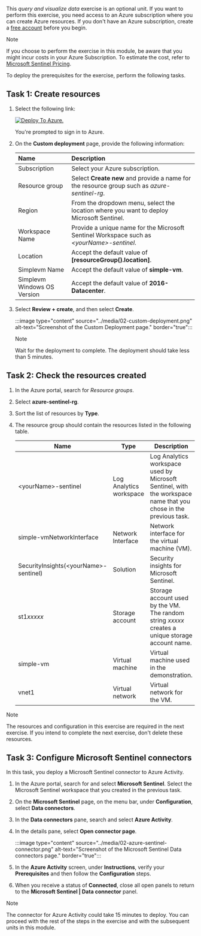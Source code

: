 This *query and visualize data* exercise is an optional unit. If you want to perform this exercise, you need access to an Azure subscription where you can create Azure resources. If you don't have an Azure subscription, create a [free account](https://azure.microsoft.com/free/?azure-portal=true) before you begin.

> [!NOTE]
> If you choose to perform the exercise in this module, be aware that you might incur costs in your Azure Subscription. To estimate the cost, refer to [Microsoft Sentinel Pricing](https://azure.microsoft.com/pricing/details/azure-sentinel/).

To deploy the prerequisites for the exercise, perform the following tasks.

## Task 1: Create resources

1. Select the following link:

   [![Deploy To Azure.](https://aka.ms/deploytoazurebutton)](https://portal.azure.com/#create/Microsoft.Template/uri/https%3A%2F%2Fraw.githubusercontent.com%2FMicrosoftDocs%2Fmslearn-security-ops-sentinel%2Fmain%2Fmslearn-query-data-sentinel%2Fsentinel-template.json?azure-portal=true)

   You're prompted to sign in to Azure.

1. On the **Custom deployment** page, provide the following information:

   | Name | Description |
   |:-----|:------------|
   | Subscription | Select your Azure subscription. |
   | Resource group | Select **Create new** and provide a name for the resource group such as *azure-sentinel-rg*. |
   | Region | From the dropdown menu, select the location where you want to deploy Microsoft Sentinel. |
   | Workspace Name | Provide a unique name for the Microsoft Sentinel Workspace such as *\<yourName>-sentinel*. |
   | Location | Accept the default value of **[resourceGroup().location]**. |
   | Simplevm Name | Accept the default value of **simple-vm**. |
   | Simplevm Windows OS Version | Accept the default value of **2016-Datacenter**. |

1. Select **Review + create**, and then select **Create**.

   :::image type="content" source="../media/02-custom-deployment.png" alt-text="Screenshot of the Custom Deployment page." border="true":::

   > [!NOTE]
   > Wait for the deployment to complete. The deployment should take less than 5 minutes.

## Task 2: Check the resources created

1. In the Azure portal, search for *Resource groups*.
1. Select **azure-sentinel-rg**.
1. Sort the list of resources by **Type**.
1. The resource group should contain the resources listed in the following table.

    |Name|Type|Description|
    |---|---|---|
    | \<yourName>-sentinel | Log Analytics workspace | Log Analytics workspace used by Microsoft Sentinel, with the workspace name that you chose in the previous task. |
    | simple-vmNetworkInterface | Network Interface | Network interface for the virtual machine (VM). |
    | SecurityInsights(\<yourName>-sentinel) | Solution | Security insights for Microsoft Sentinel. |
    | st1*xxxxx* | Storage account | Storage account used by the VM. The random string *xxxxx* creates a unique storage account name. |
    | simple-vm | Virtual machine | Virtual machine used in the demonstration. |
    | vnet1 | Virtual network | Virtual network for the VM. |

> [!NOTE]
> The resources and configuration in this exercise are required in the next exercise. If you intend to complete the next exercise, don't delete these resources.

## Task 3: Configure Microsoft Sentinel connectors

In this task, you deploy a Microsoft Sentinel connector to Azure Activity.

1. In the Azure portal, search for and select **Microsoft Sentinel**. Select the Microsoft Sentinel workspace that you created in the previous task.
1. On the **Microsoft Sentinel** page, on the menu bar, under **Configuration**, select **Data connectors**.
1. In the **Data connectors** pane, search and select **Azure Activity**.
1. In the details pane, select **Open connector page**.

   :::image type="content" source="../media/02-azure-sentinel-connector.png" alt-text="Screenshot of the Microsoft Sentinel Data connectors page." border="true":::

1. In the **Azure Activity** screen, under **Instructions**, verify your **Prerequisites** and then follow the **Configuration** steps.
1. When you receive a status of **Connected**, close all open panels to return to the **Microsoft Sentinel | Data connector** panel.

> [!NOTE]
> The connector for Azure Activity could take 15 minutes to deploy. You can proceed with the rest of the steps in the exercise and with the subsequent units in this module.

